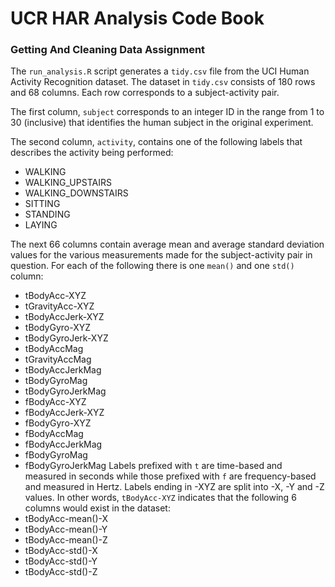 # UCR HAR Analysis Code Book

### Getting And Cleaning Data Assignment

The `run_analysis.R` script generates a `tidy.csv` file from the UCI Human
Activity Recognition dataset. The dataset in `tidy.csv` consists of 180 rows
and 68 columns. Each row corresponds to a subject-activity pair. 

The first column, `subject` corresponds to an integer ID in the range from 
1 to 30 (inclusive) that identifies the human subject in the original 
experiment.

The second column, `activity`, contains one of the following labels that 
describes the activity being performed:
- WALKING
- WALKING_UPSTAIRS 
- WALKING_DOWNSTAIRS
- SITTING
- STANDING
- LAYING

The next 66 columns contain average mean and average standard deviation values
for the various measurements made for the subject-activity pair in question. 
For each of the following there is one `mean()` and one `std()` column:
* tBodyAcc-XYZ
* tGravityAcc-XYZ
* tBodyAccJerk-XYZ
* tBodyGyro-XYZ
* tBodyGyroJerk-XYZ
* tBodyAccMag
* tGravityAccMag
* tBodyAccJerkMag
* tBodyGyroMag
* tBodyGyroJerkMag
* fBodyAcc-XYZ
* fBodyAccJerk-XYZ
* fBodyGyro-XYZ
* fBodyAccMag
* fBodyAccJerkMag
* fBodyGyroMag
* fBodyGyroJerkMag
Labels prefixed with `t` are time-based and measured in seconds while those
prefixed with `f` are frequency-based and measured in Hertz. Labels ending 
in -XYZ are split into -X, -Y and -Z values. In other words, `tBodyAcc-XYZ` 
indicates that the following 6 columns would exist in the dataset:
* tBodyAcc-mean()-X
* tBodyAcc-mean()-Y
* tBodyAcc-mean()-Z
* tBodyAcc-std()-X
* tBodyAcc-std()-Y
* tBodyAcc-std()-Z
